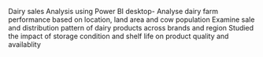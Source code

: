 Dairy sales Analysis using Power BI desktop-
Analyse dairy farm performance based on location, land area and cow population
Examine sale and distribution pattern of dairy products across brands and region
Studied the impact of storage condition and shelf life on product quality and availablity
